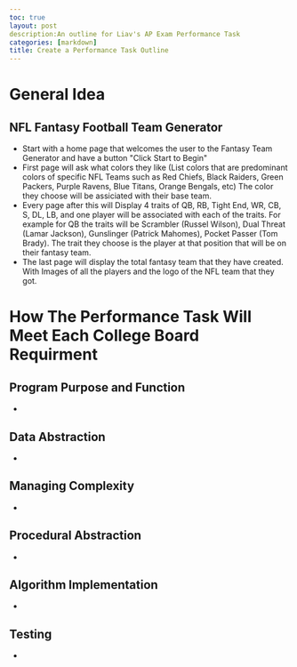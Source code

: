 ```yaml
---
toc: true
layout: post
description:An outline for Liav's AP Exam Performance Task
categories: [markdown]
title: Create a Performance Task Outline
---
```


# General Idea
## NFL Fantasy Football Team Generator
- Start with a home page that welcomes the user to the Fantasy Team Generator and have a button "Click Start to Begin"
- First page will ask what colors they like (List colors that are predominant colors of specific NFL Teams such as Red Chiefs, Black Raiders, Green Packers, Purple Ravens, Blue Titans, Orange Bengals, etc) The color they choose will be assiciated with their base team.
- Every page after this will Display 4 traits of QB, RB, Tight End, WR, CB, S, DL, LB, and one player will be associated with each of the traits. For example for QB the traits will be Scrambler (Russel Wilson), Dual Threat (Lamar Jackson), Gunslinger (Patrick Mahomes), Pocket Passer (Tom Brady). The trait they choose is the player at that position that will be on their fantasy team.
- The last page will display the total fantasy team that they have created. With Images of all the players and the logo of the NFL team that they got.  

# How The Performance Task Will Meet Each College Board Requirment

## Program Purpose and Function
- 

## Data Abstraction
- 

## Managing Complexity
- 

## Procedural Abstraction
- 

## Algorithm Implementation
- 

## Testing
- 
